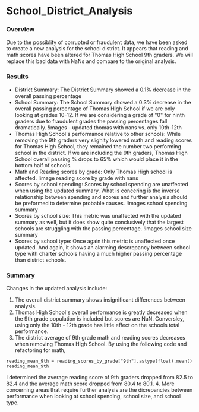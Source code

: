 # School_District_Analysis

### Overview 
Due to the possiblity of corrupted or fraudulent data, we have been asked to create a new analysis for the school district. It appears that reading and math scores have been altered for Thomas High School 9th graders. We will replace this bad data with NaNs and compare to the original analysis.  

### Results
- District Summary: 
    The District Summary showed a 0.1% decrease in the overall passing percentage
- School Summary:
    The School Summary showed a 0.3% decrease in the overall passing percentage of Thomas High School if we are only looking at grades 10-12. If we are considering a grade of "0" for ninth graders due to fraudulent grades the passing percentages fall dramatically.
    !images - updated thomas with nans vs. only 10th-12th
- Thomas High School's performance relative to other schools:
    While removing the 9th graders very slighlty lowered math and reading scores for Thomas High School, they remained the number two performing school in the district. If we are including the 9th graders, Thomas High School overall passing % drops to 65% which would place it in the bottom half of schools.
- Math and Reading scores by grade:
    Only Thomas High school is affected.
    !image reading score by grade with nans
- Scores by school spending:
    Scores by school spending are unaffected when using the updated summary.  What is concering is the inverse relationship between spending and scores and further analysis should be preformed to determine probable causes.
    !images school spending summary
- Scores by school size:
    This metric was unaffected with the updated summary as well, but it does show quite conclusively that the largest schools are struggling with the passing percentage.
    !images school size summary
- Scores by school type:
    Once again this metric is unaffected once updated. And again, it shows an alarming descrepancy between school type with charter schools having a much higher passing percentage than district schools.

### Summary

Changes in the updated analysis include:
1. The overall district summary shows insignificant differences between analysis.
2. Thomas High School's overall performance is greatly decreased when the 9th grade population is included but scores are NaN. Conversley, using only the 10th - 12th grade has little effect on the schools total performance. 
3. The district average of 9th grade math and reading scores decreases when removing Thomas High School. By using the following code and refactoring for math,
```
reading_mean_9th = reading_scores_by_grade["9th"].astype(float).mean()
reading_mean_9th

```  
I determined the average reading score of 9th graders dropped from 82.5 to 82.4 and the average math score dropped from 80.4 to 80.1.
4. More concerning areas that require further analysis are the dicrepancies between performance when looking at school spending, school size, and school type.



